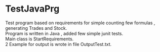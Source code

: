 # TestJavaPrg

 Test program based on requirements for simple counting few formulas , generating Trades and Stock.                        
 Program is written in Java , added few simple junit tests.                                                                   
 Main class is StartRequirements.                                                                                                   
 2 Example for output is wrote in file OutputTest.txt. 
